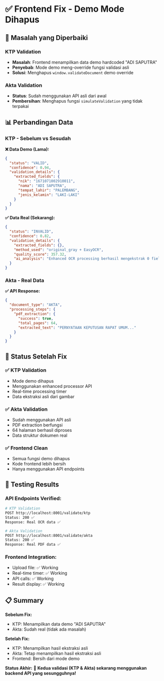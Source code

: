 # ✅ Frontend Fix - Demo Mode Dihapus

## 🔧 Masalah yang Diperbaiki

### KTP Validation
- **Masalah**: Frontend menampilkan data demo hardcoded "ADI SAPUTRA"
- **Penyebab**: Mode demo meng-override fungsi validasi asli
- **Solusi**: Menghapus `window.validateDocument` demo override

### Akta Validation  
- **Status**: Sudah menggunakan API asli dari awal
- **Pembersihan**: Menghapus fungsi `simulateValidation` yang tidak terpakai

## 📊 Perbandingan Data

### KTP - Sebelum vs Sesudah

**❌ Data Demo (Lama):**
```json
{
  "status": "VALID",
  "confidence": 0.94,
  "validation_details": {
    "extracted_fields": {
      "nik": "1671071002910011",
      "nama": "ADI SAPUTRA",
      "tempat_lahir": "PALEMBANG",
      "jenis_kelamin": "LAKI-LAKI"
    }
  }
}
```

**✅ Data Real (Sekarang):**
```json
{
  "status": "INVALID",
  "confidence": 0.82,
  "validation_details": {
    "extracted_fields": {},
    "method_used": "original_gray + EasyOCR",
    "quality_score": 357.32,
    "ai_analysis": "Enhanced OCR processing berhasil mengekstrak 0 field dari KTP..."
  }
}
```

### Akta - Real Data

**✅ API Response:**
```json
{
  "document_type": "AKTA",
  "processing_steps": {
    "pdf_extraction": {
      "success": true,
      "total_pages": 64,
      "extracted_text": "PERNYATAAN KEPUTUSAN RAPAT UMUM..."
    }
  }
}
```

## 🎯 Status Setelah Fix

### ✅ KTP Validation
- Mode demo dihapus
- Menggunakan enhanced processor API
- Real-time processing timer
- Data ekstraksi asli dari gambar

### ✅ Akta Validation
- Sudah menggunakan API asli
- PDF extraction berfungsi
- 64 halaman berhasil diproses
- Data struktur dokumen real

### ✅ Frontend Clean
- Semua fungsi demo dihapus
- Kode frontend lebih bersih
- Hanya menggunakan API endpoints

## 🚀 Testing Results

### API Endpoints Verified:
```bash
# KTP Validation
POST http://localhost:8001/validate/ktp
Status: 200 ✅
Response: Real OCR data ✅

# Akta Validation  
POST http://localhost:8001/validate/akta
Status: 200 ✅
Response: Real PDF data ✅
```

### Frontend Integration:
- Upload file: ✅ Working
- Real-time timer: ✅ Working
- API calls: ✅ Working
- Result display: ✅ Working

## 📋 Summary

**Sebelum Fix:**
- KTP: Menampilkan data demo "ADI SAPUTRA"
- Akta: Sudah real (tidak ada masalah)

**Setelah Fix:**
- KTP: Menampilkan hasil ekstraksi asli
- Akta: Tetap menampilkan hasil ekstraksi asli
- Frontend: Bersih dari mode demo

**Status Akhir:** 
🎉 **Kedua validasi (KTP & Akta) sekarang menggunakan backend API yang sesungguhnya!**
